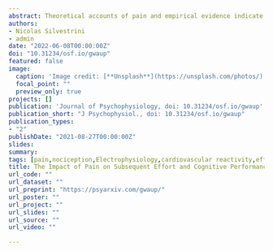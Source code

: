 ```yaml
---
abstract: Theoretical accounts of pain and empirical evidence indicate that pain and cognitive control share common neurocognitive processes. Numerous studies have examined the interactions between pain and cognitive performance when they occur simultaneously, typically showing analgesic effects of task performance and impaired performance due to pain. However, the sequential impact of pain on cognitive control and effort remains less clear. This study investigated the influence of a first task including painful vs. non-painful thermal stimuli on effort-related cardiac response and performance in a subsequent moderately difficult cognitive task. Drawing on the hypothesis that experiencing pain should recruit cognitive resources and reduce perceived ability, we predicted lower task performance and/or stronger compensatory effort in the subsequent cognitive task after the painful than after the non-painful first task. Results support our predictions regarding the effect of pain on subsequent cognitive performance, which was moderately lower after the painful task. However, such a decrease in task proficiency was not associated with a comparable decrease in perceived capacity or increase in effort-related cardiac reactivity. Nevertheless, further correlational analyses indicated that effort mobilization and perceived capacity were significantly related to pain ratings. Moderate pain was associated with stronger effort during the cognitive task whereas high pain led to disengagement, i.e., a low effort. Moreover, in line with our predictions, higher pain ratings were associated with lower self-reported capacity to perform the cognitive task. We discuss these findings regarding the relationship between effort and performance; the impact of fatigue on motivation; and interindividual variability in these after-effects.
authors:
- Nicolas Silvestrini
- admin
date: "2022-06-08T00:00:00Z"
doi: "10.31234/osf.io/gwaup"
featured: false
image: 
  caption: 'Image credit: [**Unsplash**](https://unsplash.com/photos/)'
  focal_point: ""
  preview_only: true
projects: []
publication: 'Journal of Psychophysiology, doi: 10.31234/osf.io/gwaup'
publication_short: "J Psychophysiol., doi: 10.31234/osf.io/gwaup"
publication_types:
- "2"
publishDate: "2021-08-27T00:00:00Z"
slides: 
summary:
tags: [pain,nociception,Electrophysiology,cardiovascular reactivity,effort,sequential-task paradigm,fatigue]
title: The Impact of Pain on Subsequent Effort and Cognitive Performance
url_code: ""
url_dataset: ""
url_preprint: "https://psyarxiv.com/gwaup/"
url_poster: ""
url_project: ""
url_slides: ""
url_source: ""
url_video: ""

---
```

